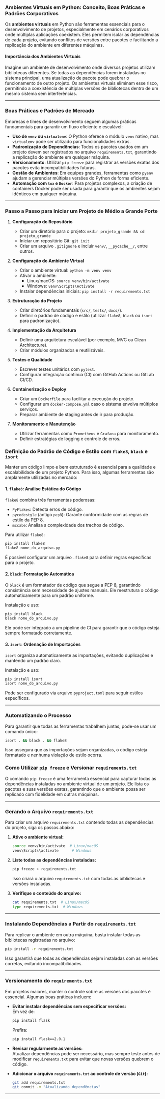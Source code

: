 ### Ambientes Virtuais em Python: Conceito, Boas Práticas e Padrões Corporativos

Os **ambientes virtuais** em Python são ferramentas essenciais para o desenvolvimento de projetos, especialmente em cenários corporativos onde múltiplas aplicações coexistem. Eles permitem isolar as dependências de cada projeto, evitando conflitos de versões entre pacotes e facilitando a replicação do ambiente em diferentes máquinas.

#### **Importância dos Ambientes Virtuais**

Imagine um ambiente de desenvolvimento onde diversos projetos utilizam bibliotecas diferentes. Se todas as dependências forem instaladas no sistema principal, uma atualização de pacote pode quebrar o funcionamento de outro projeto. Os ambientes virtuais eliminam esse risco, permitindo a coexistência de múltiplas versões de bibliotecas dentro de um mesmo sistema sem interferências.

---

### **Boas Práticas e Padrões de Mercado**

Empresas e times de desenvolvimento seguem algumas práticas fundamentais para garantir um fluxo eficiente e escalável:

- **Uso de `venv` ou `virtualenv`**: O Python oferece o módulo `venv` nativo, mas `virtualenv` pode ser utilizado para funcionalidades extras.
- **Padronização de Dependências**: Todos os pacotes usados em um projeto devem ser registrados no arquivo `requirements.txt`, garantindo a replicação do ambiente em qualquer máquina.
- **Versionamento**: Utilizar `pip freeze` para registrar as versões exatas dos pacotes evita incompatibilidades futuras.
- **Gestão de Ambientes**: Em equipes grandes, ferramentas como `pyenv` ajudam a gerenciar múltiplas versões do Python de forma eficiente.
- **Automação com `tox` e `Docker`**: Para projetos complexos, a criação de containers Docker pode ser usada para garantir que os ambientes sejam idênticos em qualquer máquina.

---

### **Passo a Passo para Iniciar um Projeto de Médio a Grande Porte**

1. **Configuração do Repositório**
    
    - Criar um diretório para o projeto: `mkdir projeto_grande && cd projeto_grande`
    - Iniciar um repositório Git: `git init`
    - Criar um arquivo `.gitignore` e incluir `venv/`, `__pycache__/`, entre outros.
2. **Configuração do Ambiente Virtual**
    
    - Criar o ambiente virtual: `python -m venv venv`
    - Ativar o ambiente:
        - Linux/macOS: `source venv/bin/activate`
        - Windows: `venv\Scripts\Activate`
    - Instalar dependências iniciais: `pip install -r requirements.txt`
3. **Estruturação do Projeto**
    
    - Criar diretórios fundamentais (`src/`, `tests/`, `docs/`).
    - Definir o padrão de código e estilo (utilizar `flake8`, `black` ou `isort` para padronização).
4. **Implementação da Arquitetura**
    
    - Definir uma arquitetura escalável (por exemplo, MVC ou Clean Architecture).
    - Criar módulos organizados e reutilizáveis.
5. **Testes e Qualidade**
    
    - Escrever testes unitários com `pytest`.
    - Configurar integração contínua (CI) com GitHub Actions ou GitLab CI/CD.
6. **Containerização e Deploy**
    
    - Criar um `Dockerfile` para facilitar a execução do projeto.
    - Configurar um `docker-compose.yml` caso o sistema envolva múltiplos serviços.
    - Preparar ambiente de staging antes de ir para produção.
7. **Monitoramento e Manutenção**
    
    - Utilizar ferramentas como `Prometheus` e `Grafana` para monitoramento.
    - Definir estratégias de logging e controle de erros.


### Definição do Padrão de Código e Estilo com `flake8`, `black` e `isort`

Manter um código limpo e bem estruturado é essencial para a qualidade e escalabilidade de um projeto Python. Para isso, algumas ferramentas são amplamente utilizadas no mercado:

#### **1. `flake8`: Análise Estática do Código**

`flake8` combina três ferramentas poderosas:

- `PyFlakes`: Detecta erros de código.
- `pycodestyle` (antigo `pep8`): Garante conformidade com as regras de estilo da PEP 8.
- `mccabe`: Analisa a complexidade dos trechos de código.

Para utilizar `flake8`:

```bash
pip install flake8
flake8 nome_do_arquivo.py
```

É possível configurar um arquivo `.flake8` para definir regras específicas para o projeto.

#### **2. `black`: Formatação Automática**

O `black` é um formatador de código que segue a PEP 8, garantindo consistência sem necessidade de ajustes manuais. Ele reestrutura o código automaticamente para um padrão uniforme.

Instalação e uso:

```bash
pip install black
black nome_do_arquivo.py
```

Ele pode ser integrado a um pipeline de CI para garantir que o código esteja sempre formatado corretamente.

#### **3. `isort`: Ordenação de Importações**

`isort` organiza automaticamente as importações, evitando duplicações e mantendo um padrão claro.

Instalação e uso:

```bash
pip install isort
isort nome_do_arquivo.py
```

Pode ser configurado via arquivo `pyproject.toml` para seguir estilos específicos.

---

### **Automatizando o Processo**

Para garantir que todas as ferramentas trabalhem juntas, pode-se usar um comando único:

```bash
isort . && black . && flake8
```

Isso assegura que as importações sejam organizadas, o código esteja formatado e nenhuma violação de estilo ocorra.

### Como Utilizar `pip freeze` e Versionar `requirements.txt`

O comando `pip freeze` é uma ferramenta essencial para capturar todas as dependências instaladas no ambiente virtual de um projeto. Ele lista os pacotes e suas versões exatas, garantindo que o ambiente possa ser replicado com fidelidade em outras máquinas.

---

### **Gerando o Arquivo `requirements.txt`**

Para criar um arquivo `requirements.txt` contendo todas as dependências do projeto, siga os passos abaixo:

1. **Ative o ambiente virtual:**
    
    ```bash
    source venv/bin/activate  # Linux/macOS
    venv\Scripts\activate      # Windows
    ```
    
2. **Liste todas as dependências instaladas:**
    
    ```bash
    pip freeze > requirements.txt
    ```
    
    Isso criará o arquivo `requirements.txt` com todas as bibliotecas e versões instaladas.
    
3. **Verifique o conteúdo do arquivo:**
    
    ```bash
    cat requirements.txt  # Linux/macOS
    type requirements.txt  # Windows
    ```
    

---

### **Instalando Dependências a Partir do `requirements.txt`**

Para replicar o ambiente em outra máquina, basta instalar todas as bibliotecas registradas no arquivo:

```bash
pip install -r requirements.txt
```

Isso garantirá que todas as dependências sejam instaladas com as versões corretas, evitando incompatibilidades.

---

### **Versionamento do `requirements.txt`**

Em projetos maiores, manter o controle sobre as versões dos pacotes é essencial. Algumas boas práticas incluem:

- **Evitar instalar dependências sem especificar versões:**  
    Em vez de:
    
    ```bash
    pip install flask
    ```
    
    Prefira:
    
    ```bash
    pip install flask==2.0.1
    ```
    
- **Revisar regularmente as versões:**  
    Atualizar dependências pode ser necessário, mas sempre teste antes de modificar `requirements.txt` para evitar que novas versões quebrem o código.
    
- **Adicionar o arquivo `requirements.txt` ao controle de versão (`Git`):**
    
    ```bash
    git add requirements.txt
    git commit -m "Atualizando dependências"
    ```
    

---
